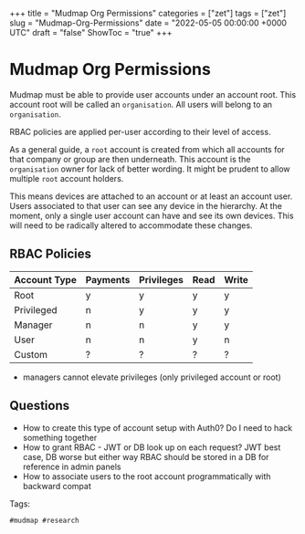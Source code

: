 +++
title = "Mudmap Org Permissions"
categories = ["zet"]
tags = ["zet"]
slug = "Mudmap-Org-Permissions"
date = "2022-05-05 00:00:00 +0000 UTC"
draft = "false"
ShowToc = "true"
+++

# Mudmap Org Permissions

Mudmap must be able to provide user accounts under an account root. This
account root will be called an `organisation`. All users will belong to
an `organisation`.

RBAC policies are applied per-user according to their level of access.

As a general guide, a `root` account is created from which all accounts 
for that company or group are then underneath. This account is the 
`organisation` owner for lack of better wording. It might be prudent to
allow multiple `root` account holders.

This means devices are attached to an account or at least an account user. Users
associated to that user can see any device in the hierarchy. At the moment, only
a single user account can have and see its own devices. This will need to be radically
altered to accommodate these changes. 

## RBAC Policies 

| Account Type | Payments | Privileges | Read | Write |
|---|---|---|---|---|
| Root | y | y | y | y |
| Privileged | n | y | y | y |
| Manager | n | n | y | y |
| User | n | n | y | n |
| Custom | ? | ? | ? | ? |

* managers cannot elevate privileges (only privileged account or root) 

## Questions

- How to create this type of account setup with Auth0? Do I need to hack something together
- How to grant RBAC - JWT or DB look up on each request? JWT best case, DB worse but either way RBAC should be stored in a DB for reference in admin panels 
- How to associate users to the root account programmatically with backward compat 

Tags:

    #mudmap #research
